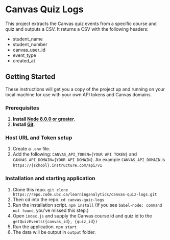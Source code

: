 # Canvas Quiz Logs

This project extracts the Canvas quiz events from a specific course and quiz and outputs a CSV.
It returns a CSV with the following headers:
* student_name
* student_number
* canvas_user_id
* event_type
* created_at

## Getting Started

These instructions will get you a copy of the project up and running on your local machine for use with your own API tokens and Canvas domains.

### Prerequisites

1. **Install [Node 8.0.0 or greater](https://nodejs.org)**.
2. **Install [Git](https://git-scm.com/downloads)**.

### Host URL and Token setup
1. Create a `.env` file.
1. Add the following: `CANVAS_API_TOKEN={YOUR API TOKEN}` and `CANVAS_API_DOMAIN={YOUR API DOMAIN}`.
An example `CANVAS_API_DOMAIN` is `https://{school}.instructure.com/api/v1`

### Installation and starting application

1. Clone this repo. `git clone https://repo.code.ubc.ca/learninganalytics/canvas-quiz-logs.git`
1. Then cd into the repo. `cd canvas-quiz-logs`
1. Run the installation script. `npm install` (If you see `babel-node: command not found`, you've missed this step.)
1. Open `index.js` and supply the Canvas course id and quiz id to the `getQuizEvents({canvas_id}, {quiz_id})`
1. Run the application. `npm start`
1. The data will be output in `output` folder.

